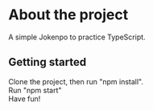 <h1>About the project</h1>
A simple Jokenpo to practice TypeScript.

<h2>Getting started</h2>

Clone the project, then run "npm install". <br>
Run "npm start" <br>
Have fun!
